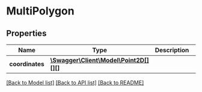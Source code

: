 # MultiPolygon

## Properties
Name | Type | Description | Notes
------------ | ------------- | ------------- | -------------
**coordinates** | [**\Swagger\Client\Model\Point2D[][][]**](array.md) |  | [optional] 

[[Back to Model list]](../README.md#documentation-for-models) [[Back to API list]](../README.md#documentation-for-api-endpoints) [[Back to README]](../README.md)


